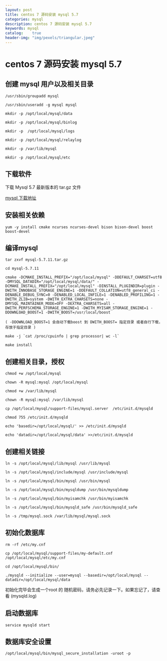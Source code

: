 ```yaml
---
layout: post
title: centos 7 源码安装 mysql 5.7
categories: mysql
description: centos 7 源码安装 mysql 5.7
keywords: mysql
catalog:    true
header-img: "img/pexels/triangular.jpeg"
---
```



# centos 7 源码安装 mysql 5.7


## 创建 mysql 用户以及相关目录

```
/usr/sbin/groupadd mysql

/usr/sbin/useradd -g mysql mysql

mkdir -p /opt/local/mysql/data

mkdir -p /opt/local/mysql/binlog

mkdir -p  /opt/local/mysql/logs

mkdir -p /opt/local/mysql/relaylog

mkdir -p /var/lib/mysql

mkdir -p /opt/local/mysql/etc
```
 

## 下载软件

下载 Mysql 5.7 最新版本的 tar.gz 文件

[mysql 下载地址][1]


## 安装相关依赖

```
yum -y install cmake ncurses ncurses-devel bison bison-devel boost boost-devel
```


## 编译mysql

```
tar zxvf mysql-5.7.11.tar.gz

cd mysql-5.7.11

cmake -DCMAKE_INSTALL_PREFIX="/opt/local/mysql" -DDEFAULT_CHARSET=utf8 -DMYSQL_DATADIR="/opt/local/mysql/data/" -DCMAKE_INSTALL_PREFIX="/opt/local/mysql" -DINSTALL_PLUGINDIR=plugin -DWITH_INNOBASE_STORAGE_ENGINE=1 -DDEFAULT_COLLATION=utf8_general_ci -DENABLE_DEBUG_SYNC=0 -DENABLED_LOCAL_INFILE=1 -DENABLED_PROFILING=1 -DWITH_ZLIB=system -DWITH_EXTRA_CHARSETS=none -DMYSQL_MAINTAINER_MODE=OFF -DEXTRA_CHARSETS=all -DWITH_PERFSCHEMA_STORAGE_ENGINE=1 -DWITH_MYISAM_STORAGE_ENGINE=1 -DDOWNLOAD_BOOST=1 -DWITH_BOOST=/usr/local/boost

( -DDOWNLOAD_BOOST=1 会自动下载boost 到 DWITH_BOOST= 指定目录 或者自行下载，存放于指定目录 )

make -j `cat /proc/cpuinfo | grep processor| wc -l`

make install
```
 
## 创建相关目录，授权

```
chmod +w /opt/local/mysql

chown -R mysql:mysql /opt/local/mysql

chmod +w /var/lib/mysql

chown -R mysql:mysql /var/lib/mysql

cp /opt/local/mysql/support-files/mysql.server  /etc/init.d/mysqld

chmod 755 /etc/init.d/mysqld

echo 'basedir=/opt/local/mysql/' >> /etc/init.d/mysqld

echo 'datadir=/opt/local/mysql/data' >>/etc/init.d/mysqld
```
 

 
## 创建相关链接

```
ln -s /opt/local/mysql/lib/mysql /usr/lib/mysql

ln -s /opt/local/mysql/include/mysql /usr/include/mysql

ln -s /opt/local/mysql/bin/mysql /usr/bin/mysql

ln -s /opt/local/mysql/bin/mysqldump /usr/bin/mysqldump

ln -s /opt/local/mysql/bin/myisamchk /usr/bin/myisamchk

ln -s /opt/local/mysql/bin/mysqld_safe /usr/bin/mysqld_safe

ln -s /tmp/mysql.sock /var/lib/mysql/mysql.sock
```
 
## 初始化数据库

```
rm -rf /etc/my.cnf

cp /opt/local/mysql/support-files/my-default.cnf /opt/local/mysql/etc/my.cnf

cd /opt/local/mysql/bin/

./mysqld --initialize --user=mysql --basedir=/opt/local/mysql --datadir=/opt/local/mysql/data
```
 

初始化完毕会生成一个root 的 随机密码，请务必先记录一下。如果忘记了，请查看 (mysqld.log)



## 启动数据库

```
service mysqld start
```

## 数据库安全设置

```
/opt/local/mysql/bin/mysql_secure_installation -uroot -p
```

  [1]: ftp://ftp.mirrorservice.org/sites/ftp.mysql.com/Downloads/MySQL-5.7/